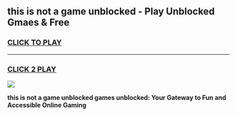
## this is not a game unblocked - Play Unblocked Gmaes & Free
<h3>
<a href="https://news.freeplayer.one?title=this_is_not_a_game_unblocked&ref=16F">CLICK TO PLAY</a></h3>
<hr>

<h3>
<a href="https://news.freeplayer.one?title=this_is_not_a_game_unblocked&ref=16F">CLICK 2 PLAY</a>
  
</h3>

<a href="https://news.freeplayer.one?title=this_is_not_a_game_unblocked&ref=16F/"><img src="https://clearcache.store/games.png"></a>


**this is not a game unblocked games unblocked: Your Gateway to Fun and Accessible Online Gaming**
